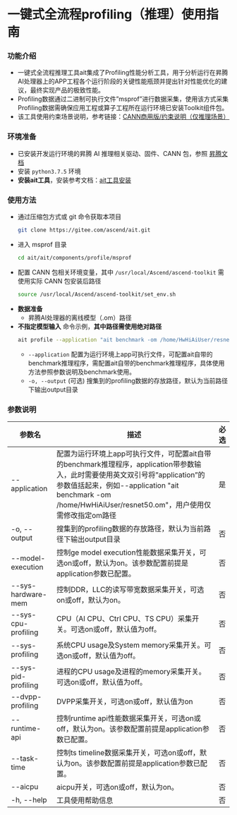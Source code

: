 # 一键式全流程profiling（推理）使用指南

### 功能介绍
- 一键式全流程推理工具ait集成了Profiling性能分析工具，用于分析运行在昇腾AI处理器上的APP工程各个运行阶段的关键性能瓶颈并提出针对性能优化的建议，最终实现产品的极致性能。
- Profiling数据通过二进制可执行文件”msprof”进行数据采集，使用该方式采集Profiling数据需确保应用工程或算子工程所在运行环境已安装Toolkit组件包。
- 该工具使用约束场景说明，参考链接：[CANN商用版/约束说明（仅推理场景）](https://www.hiascend.com/document/detail/zh/canncommercial/60RC1/devtools/auxiliarydevtool/atlasaccuracy_16_0035.html)

### 环境准备
- 已安装开发运行环境的昇腾 AI 推理相关驱动、固件、CANN 包，参照 [昇腾文档](https://www.hiascend.com/zh/document)
- 安装 `python3.7.5` 环境
- **安装ait工具**，安装参考文档：[ait工具安装](https://gitee.com/ascend/ait/blob/master/ait/docs/install/README.md)

### 使用方法
- 通过压缩包方式或 git 命令获取本项目
  ```sh
  git clone https://gitee.com/ascend/ait.git
  ```
- 进入 msprof 目录
  ```sh
  cd ait/ait/components/profile/msprof
  ```
- 配置 CANN 包相关环境变量，其中 `/usr/local/Ascend/ascend-toolkit` 需使用实际 CANN 包安装后路径
  ```sh
  source /usr/local/Ascend/ascend-toolkit/set_env.sh
  ```
- **数据准备**
  - 昇腾AI处理器的离线模型（.om）路径
- **不指定模型输入** 命令示例，**其中路径需使用绝对路径**
  ```sh
  ait profile --application "ait benchmark -om /home/HwHiAiUser/resnet101_bs1.om" --output  /home/HwHiAiUser/result
  ```
  - `--application` 配置为运行环境上app可执行文件，可配置ait自带的benchmark推理程序，需配置ait自带的benchmark推理程序，具体使用方法参照参数说明及benchmark使用。
  - `-o, --output` (可选) 搜集到的profiling数据的存放路径，默认为当前路径下输出output目录

### 参数说明

  | 参数名                    | 描述                                       | 必选   |
  | ------------------------ | ---------------------------------------- | ---- |
  | --application            | 配置为运行环境上app可执行文件，可配置ait自带的benchmark推理程序，application带参数输入，此时需要使用英文双引号将”application”的参数值括起来，例如--application "ait benchmark -om /home/HwHiAiUser/resnet50.om"，用户使用仅需修改指定om路径 | 是    |
  | -o, --output             | 搜集到的profiling数据的存放路径，默认为当前路径下输出output目录                                                                | 否    |
  | --model-execution        | 控制ge model execution性能数据采集开关，可选on或off，默认为on。该参数配置前提是application参数已配置。 | 否    |
  | --sys-hardware-mem       | 控制DDR，LLC的读写带宽数据采集开关，可选on或off，默认为on。 | 否    |
  | --sys-cpu-profiling      | CPU（AI CPU、Ctrl CPU、TS CPU）采集开关。可选on或off，默认值为off。                           | 否    |
  | --sys-profiling          | 系统CPU usage及System memory采集开关。可选on或off，默认值为off。 | 否    |
  | --sys-pid-profiling      | 进程的CPU usage及进程的memory采集开关。可选on或off，默认值为off。 | 否    |
  | --dvpp-profiling         | DVPP采集开关，可选on或off，默认值为on | 否    |
  | --runtime-api            | 控制runtime api性能数据采集开关，可选on或off，默认为on。该参数配置前提是application参数已配置。 | 否    |
  | --task-time              | 控制ts timeline数据采集开关，可选on或off，默认为on。该参数配置前提是application参数已配置。 | 否    |
  | --aicpu                  | aicpu开关，可选on或off，默认为on。 | 否  |
  | -h, --help               | 工具使用帮助信息               | 否  |

